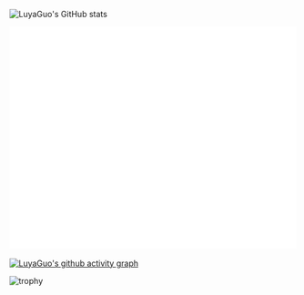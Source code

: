 <!--
**luyaguo/luyaguo** is a ✨ _special_ ✨ repository because its `README.md` (this file) appears on your GitHub profile.

Here are some ideas to get you started:

- 🔭 I’m currently working on ...
- 🌱 I’m currently learning ...
- 👯 I’m looking to collaborate on ...
- 🤔 I’m looking for help with ...
- 💬 Ask me about ...
- 📫 How to reach me: ...
- 😄 Pronouns: ...
- ⚡ Fun fact: ...
-->

![LuyaGuo's GitHub stats](https://github-readme-stats.vercel.app/api?username=luyaguo)

![Metrics](/github-metrics.svg)

[![LuyaGuo's github activity graph](https://github-readme-activity-graph.vercel.app/graph?username=luyaguo&theme=tokyo-night)](https://github.com/ashutosh00710/github-readme-activity-graph)

![trophy](https://github-profile-trophy.vercel.app/?username=luyaguo)
